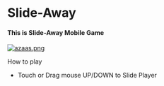 # Slide-Away
#### This is Slide-Away Mobile Game 
[![azaas.png](https://i.postimg.cc/N0McTNtK/azaas.png)](https://postimg.cc/5XZTWS6J)

How to play
- Touch or Drag mouse UP/DOWN to Slide Player
